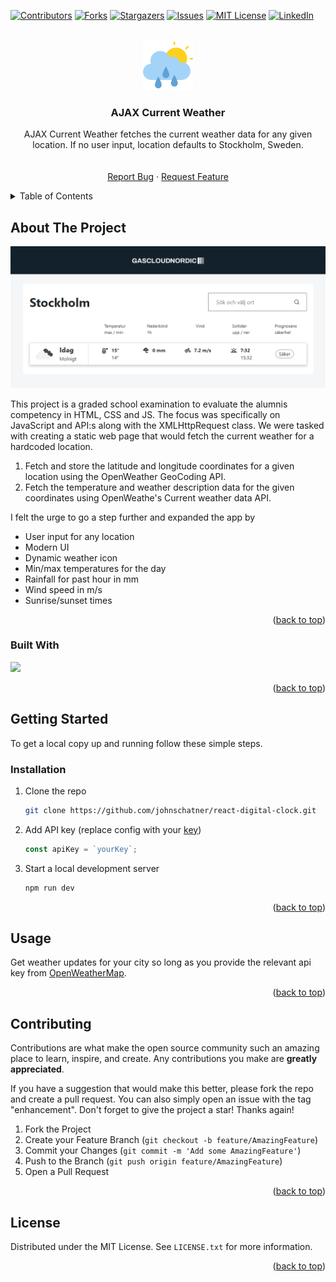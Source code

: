 <!-- Improved compatibility of back to top link: See: https://github.com/othneildrew/Best-README-Template/pull/73 -->

<a name="readme-top"></a>

<!--
*** Thanks for checking out the Best-README-Template. If you have a suggestion
*** that would make this better, please fork the repo and create a pull request
*** or simply open an issue with the tag "enhancement".
*** Don't forget to give the project a star!
*** Thanks again! Now go create something AMAZING! :D
-->

<!-- PROJECT SHIELDS -->
<!--
*** I'm using markdown "reference style" links for readability.
*** Reference links are enclosed in brackets [ ] instead of parentheses ( ).
*** See the bottom of this document for the declaration of the reference variables
*** for contributors-url, forks-url, etc. This is an optional, concise syntax you may use.
*** https://www.markdownguide.org/basic-syntax/#reference-style-links
-->

[![Contributors][contributors-shield]][contributors-url]
[![Forks][forks-shield]][forks-url]
[![Stargazers][stars-shield]][stars-url]
[![Issues][issues-shield]][issues-url]
[![MIT License][license-shield]][license-url]
[![LinkedIn][linkedin-shield]][linkedin-url]

<!-- PROJECT LOGO -->
<br />
<div align="center">
  <a href="https://www.flaticon.com/free-icons/rain">
    <img src="img/cloudy.png" alt="Logo" width="80" height="80">
  </a>

<h3 align="center">AJAX Current Weather</h3>

  <p align="center">
    AJAX Current Weather fetches the current weather data for any given location. If no user input, location defaults to Stockholm, Sweden.
    <br />
    <br />
    <br />
    <!-- <a href="https://ajax-current-weather.netlify.app/">View Demo</a>
    · -->
    <a href="https://github.com/johnschatner/ajax-current-weather/issues">Report Bug</a>
    ·
    <a href="https://github.com/johnschatner/ajax-current-weather/issues">Request Feature</a>
  </p>
</div>

<!-- TABLE OF CONTENTS -->
<details>
  <summary>Table of Contents</summary>
  <ol>
    <li>
      <a href="#about-the-project">About The Project</a>
      <ul>
        <li><a href="#built-with">Built With</a></li>
      </ul>
    </li>
    <li>
      <a href="#getting-started">Getting Started</a>
      <ul>
        <li><a href="#prerequisites">Prerequisites</a></li>
        <li><a href="#installation">Installation</a></li>
      </ul>
    </li>
    <li><a href="#usage">Usage</a></li>
    <li><a href="#roadmap">Roadmap</a></li>
    <li><a href="#contributing">Contributing</a></li>
    <li><a href="#license">License</a></li>
    <li><a href="#contact">Contact</a></li>
    <li><a href="#acknowledgments">Acknowledgments</a></li>
  </ol>
</details>

<!-- ABOUT THE PROJECT -->

## About The Project

[![img/ajaxcurrentweather.png](img/ajaxcurrentweather.png)](https://github.com/johnschatner/ajax-current-weather)

This project is a graded school examination to evaluate the alumnis competency in HTML, CSS and JS. The focus was specifically on JavaScript and API:s along with the XMLHttpRequest class. We were tasked with creating a static web page that would fetch the current weather for a hardcoded location.

1. Fetch and store the latitude and longitude coordinates for a given location using the OpenWeather GeoCoding API.
2. Fetch the temperature and weather description data for the given coordinates using OpenWeathe's Current weather data API.

I felt the urge to go a step further and expanded the app by

- User input for any location
- Modern UI
- Dynamic weather icon
- Min/max temperatures for the day
- Rainfall for past hour in mm
- Wind speed in m/s
- Sunrise/sunset times

<p align="right">(<a href="#readme-top">back to top</a>)</p>

### Built With

<img src="https://upload.wikimedia.org/wikipedia/commons/thumb/9/99/Unofficial_JavaScript_logo_2.svg/480px-Unofficial_JavaScript_logo_2.svg.png" width="48px">

<p align="right">(<a href="#readme-top">back to top</a>)</p>

## Getting Started

To get a local copy up and running follow these simple steps.

### Installation

1. Clone the repo
   ```sh
   git clone https://github.com/johnschatner/react-digital-clock.git
   ```
2. Add API key (replace config with your <a href="https://home.openweathermap.org/api_keys">key</a>)
   ```js
   const apiKey = `yourKey`;
   ```
3. Start a local development server
   ```sh
   npm run dev
   ```

<p align="right">(<a href="#readme-top">back to top</a>)</p>

<!-- USAGE EXAMPLES -->

## Usage

Get weather updates for your city so long as you provide the relevant api key from <a href="https://www.openweathermap.org">OpenWeatherMap</a>.

<!-- _For more examples, please refer to the [Documentation](https://example.com)_ -->

<p align="right">(<a href="#readme-top">back to top</a>)</p>

<!-- CONTRIBUTING -->

## Contributing

Contributions are what make the open source community such an amazing place to learn, inspire, and create. Any contributions you make are **greatly appreciated**.

If you have a suggestion that would make this better, please fork the repo and create a pull request. You can also simply open an issue with the tag "enhancement".
Don't forget to give the project a star! Thanks again!

1. Fork the Project
2. Create your Feature Branch (`git checkout -b feature/AmazingFeature`)
3. Commit your Changes (`git commit -m 'Add some AmazingFeature'`)
4. Push to the Branch (`git push origin feature/AmazingFeature`)
5. Open a Pull Request

<p align="right">(<a href="#readme-top">back to top</a>)</p>

<!-- LICENSE -->

## License

Distributed under the MIT License. See `LICENSE.txt` for more information.

<p align="right">(<a href="#readme-top">back to top</a>)</p>

<!-- MARKDOWN LINKS & IMAGES -->
<!-- https://www.markdownguide.org/basic-syntax/#reference-style-links -->

[contributors-shield]: https://img.shields.io/github/contributors/johnschatner/ajax-current-weather.svg?style=for-the-badge
[contributors-url]: https://github.com/johnschatner/ajax-current-weather/graphs/contributors
[forks-shield]: https://img.shields.io/github/forks/johnschatner/ajax-current-weather.svg?style=for-the-badge
[forks-url]: https://github.com/johnschatner/ajax-current-weather/network/members
[stars-shield]: https://img.shields.io/github/stars/johnschatner/ajax-current-weather.svg?style=for-the-badge
[stars-url]: https://github.com/johnschatner/ajax-current-weather/stargazers
[issues-shield]: https://img.shields.io/github/issues/johnschatner/ajax-current-weather.svg?style=for-the-badge
[issues-url]: https://github.com/johnschatner/ajax-current-weather/issues
[license-shield]: https://img.shields.io/github/license/johnschatner/ajax-current-weather.svg?style=for-the-badge
[license-url]: https://github.com/johnschatner/ajax-current-weather/blob/master/LICENSE.txt
[linkedin-shield]: https://img.shields.io/badge/-LinkedIn-black.svg?style=for-the-badge&logo=linkedin&colorB=555
[linkedin-url]: https://linkedin.com/in/linkedin_username
[product-screenshot]: images/screenshot.png
[next.js]: https://img.shields.io/badge/next.js-000000?style=for-the-badge&logo=nextdotjs&logoColor=white
[next-url]: https://nextjs.org/
[react.js]: https://img.shields.io/badge/React-20232A?style=for-the-badge&logo=react&logoColor=61DAFB
[react-url]: https://reactjs.org/
[vue.js]: https://img.shields.io/badge/Vue.js-35495E?style=for-the-badge&logo=vuedotjs&logoColor=4FC08D
[vue-url]: https://vuejs.org/
[angular.io]: https://img.shields.io/badge/Angular-DD0031?style=for-the-badge&logo=angular&logoColor=white
[angular-url]: https://angular.io/
[svelte.dev]: https://img.shields.io/badge/Svelte-4A4A55?style=for-the-badge&logo=svelte&logoColor=FF3E00
[svelte-url]: https://svelte.dev/
[laravel.com]: https://img.shields.io/badge/Laravel-FF2D20?style=for-the-badge&logo=laravel&logoColor=white
[laravel-url]: https://laravel.com
[bootstrap.com]: https://img.shields.io/badge/Bootstrap-563D7C?style=for-the-badge&logo=bootstrap&logoColor=white
[bootstrap-url]: https://getbootstrap.com
[jquery.com]: https://img.shields.io/badge/jQuery-0769AD?style=for-the-badge&logo=jquery&logoColor=white
[jquery-url]: https://jquery.com
